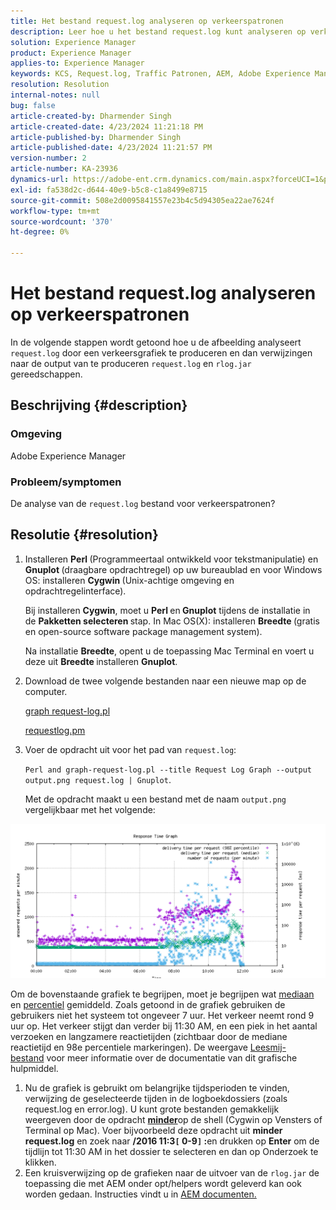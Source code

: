 ```yaml
---
title: Het bestand request.log analyseren op verkeerspatronen
description: Leer hoe u het bestand request.log kunt analyseren op verkeerspatronen in Adobe Experience Manager.
solution: Experience Manager
product: Experience Manager
applies-to: Experience Manager
keywords: KCS, Request.log, Traffic Patronen, AEM, Adobe Experience Manager, Request Log Graphic
resolution: Resolution
internal-notes: null
bug: false
article-created-by: Dharmender Singh
article-created-date: 4/23/2024 11:21:18 PM
article-published-by: Dharmender Singh
article-published-date: 4/23/2024 11:21:57 PM
version-number: 2
article-number: KA-23936
dynamics-url: https://adobe-ent.crm.dynamics.com/main.aspx?forceUCI=1&pagetype=entityrecord&etn=knowledgearticle&id=c8bcc82f-c801-ef11-a1fd-6045bd026dc7
exl-id: fa538d2c-d644-40e9-b5c8-c1a8499e8715
source-git-commit: 508e2d0095841557e23b4c5d94305ea22ae7624f
workflow-type: tm+mt
source-wordcount: '370'
ht-degree: 0%

---
```


# Het bestand request.log analyseren op verkeerspatronen


In de volgende stappen wordt getoond hoe u de afbeelding analyseert `request.log` door een verkeersgrafiek te produceren en dan verwijzingen naar de output van te produceren `request.log` en `rlog.jar` gereedschappen.

## Beschrijving {#description}


### <b>Omgeving</b>

Adobe Experience Manager



### <b>Probleem/symptomen</b>

De analyse van de `request.log` bestand voor verkeerspatronen?


## Resolutie {#resolution}


1. Installeren <b>Perl </b>(Programmeertaal ontwikkeld voor tekstmanipulatie) en <b>Gnuplot </b>(draagbare opdrachtregel) op uw bureaublad en voor Windows OS: installeren <b>Cygwin </b>(Unix-achtige omgeving en opdrachtregelinterface).

   Bij installeren <b>Cygwin</b>, moet u <b>Perl </b>en<b> Gnuplot</b> tijdens de installatie in de <b>Pakketten selecteren </b>stap. In Mac OS(X): installeren <b>Breedte </b>(gratis en open-source software package management system).


   Na installatie <b>Breedte</b>, opent u de toepassing Mac Terminal en voert u deze uit <b>Breedte </b>installeren <b>Gnuplot</b>.
2. Download de twee volgende bestanden naar een nieuwe map op de computer.

   [graph request-log.pl](https://raw.githubusercontent.com/joerghoh/cq5-utils/master/scripts/request.log/graph-request-log.pl)

   [requestlog.pm](https://raw.githubusercontent.com/joerghoh/cq5-utils/master/scripts/request.log/requestlog.pm)
3. Voer de opdracht uit voor het pad van `request.log`: <b> </b>


   `Perl and graph-request-log.pl --title Request Log Graph --output output.png request.log | Gnuplot`.


   Met de opdracht maakt u een bestand met de naam `output.png` vergelijkbaar met het volgende:


![](assets/23a59622-99e7-ee11-904d-6045bd006b3d.png)

Om de bovenstaande grafiek te begrijpen, moet je begrijpen wat [mediaan](https://www.mathsisfun.com/definitions/median.html) en [percentiel](https://www.mathsisfun.com/data/percentiles.html) gemiddeld. Zoals getoond in de grafiek gebruiken de gebruikers niet het systeem tot ongeveer 7 uur. Het verkeer neemt rond 9 uur op. Het verkeer stijgt dan verder bij 11:30 AM, en een piek in het aantal verzoeken en langzamere reactietijden (zichtbaar door de mediane reactietijd en 98e percentiele markeringen). De weergave [Leesmij-bestand](https://github.com/joerghoh/cq5-utils/tree/master/scripts/request.log) voor meer informatie over de documentatie van dit grafische hulpmiddel.

1. Nu de grafiek is gebruikt om belangrijke tijdsperioden te vinden, verwijzing de geselecteerde tijden in de logboekdossiers (zoals request.log en error.log). U kunt grote bestanden gemakkelijk weergeven door de opdracht <b>[minder](https://en.wikipedia.org/wiki/Less_%28Unix%29)</b>op de shell (Cygwin op Vensters of Terminal op Mac). Voer bijvoorbeeld deze opdracht uit <b>minder request.log</b> en zoek naar <b>/2016 11:3`[` 0-9`]` :</b>en drukken op <b>Enter</b> om de tijdlijn tot 11:30 AM in het dossier te selecteren en dan op Onderzoek te klikken.<br>
2. Een kruisverwijzing op de grafieken naar de uitvoer van de `rlog.jar` de toepassing die met AEM onder opt/helpers wordt geleverd kan ook worden gedaan. Instructies vindt u in [AEM documenten.](https://experienceleague.adobe.com/en/docs/experience-manager-release-information/aem-release-updates/previous-updates/aem-previous-versions)
